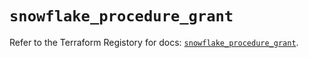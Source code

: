 # `snowflake_procedure_grant`

Refer to the Terraform Registory for docs: [`snowflake_procedure_grant`](https://www.terraform.io/docs/providers/snowflake/r/procedure_grant).
